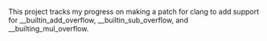 This project tracks my progress on making a patch for clang to add
support for __builtin_add_overflow, 
__builtin_sub_overflow, and __builting_mul_overflow.
